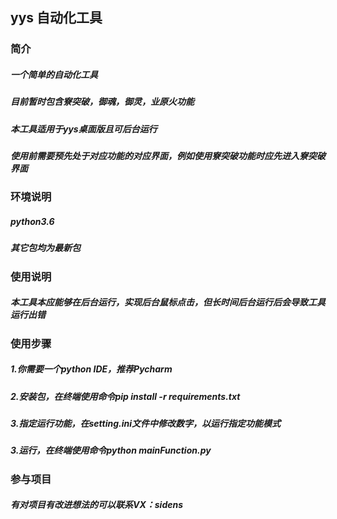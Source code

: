 ## yys 自动化工具
### 简介
##### 一个简单的自动化工具
##### 目前暂时包含寮突破，御魂，御灵，业原火功能
##### 本工具适用于yys桌面版且可后台运行
##### 使用前需要预先处于对应功能的对应界面，例如使用寮突破功能时应先进入寮突破界面

### 环境说明
##### python3.6
##### 其它包均为最新包

### 使用说明
##### 本工具本应能够在后台运行，实现后台鼠标点击，但长时间后台运行后会导致工具运行出错

### 使用步骤
##### 1.你需要一个python IDE，推荐Pycharm
##### 2.安装包，在终端使用命令pip install -r requirements.txt
##### 3.指定运行功能，在setting.ini文件中修改数字，以运行指定功能模式
##### 3.运行，在终端使用命令python mainFunction.py

### 参与项目
##### 有对项目有改进想法的可以联系VX：sidens